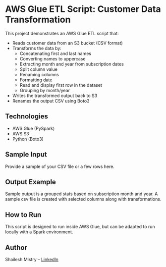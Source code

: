 # AWS Glue ETL Script: Customer Data Transformation

This project demonstrates an AWS Glue ETL script that:
- Reads customer data from an S3 bucket (CSV format)
- Transforms the data by:
  - Concatenating first and last names
  - Converting names to uppercase
  - Extracting month and year from subscription dates
  - Split column value
  - Renaming columns
  - Formatting date
  - Read and display first row in the dataset
  - Grouping by month/year
- Writes the transformed output back to S3
- Renames the output CSV using Boto3

## Technologies
- AWS Glue (PySpark)
- AWS S3
- Python (Boto3)

## Sample Input
Provide a sample of your CSV file or a few rows here.

## Output Example
Sample output is a grouped stats based on subscription month and year. A sample csv file is created with selected columns along with transformations.

## How to Run
This script is designed to run inside AWS Glue, but can be adapted to run locally with a Spark environment.

## Author
Shailesh Mistry – [LinkedIn](https://www.linkedin.com/in/shailesh-mistry-a346659)

